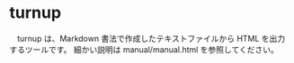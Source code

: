 # turnup

　turnup は、Markdown 書法で作成したテキストファイルから HTML を出力するツールです。
細かい説明は manual/manual.html を参照してください。
